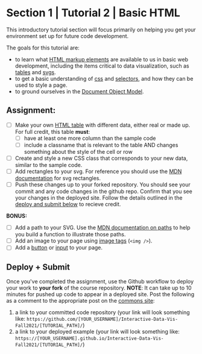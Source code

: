 # Section 1 | Tutorial 2 | Basic HTML

This introductory tutorial section will focus primarily on helping you get your environment set up for future code development.

The goals for this tutorial are:

- to learn what [HTML markup elements](https://developer.mozilla.org/en-US/docs/Web/HTML/Element) are available to us in basic web development, including the items critical to data visualization, such as [tables](https://developer.mozilla.org/en-US/docs/Learn/HTML/Tables/Basics) and [svgs](https://developer.mozilla.org/en-US/docs/Web/SVG). 
- to get a basic understanding of [css](https://developer.mozilla.org/en-US/docs/Web/CSS) and [selectors](https://developer.mozilla.org/en-US/docs/Web/CSS/CSS_Selectors), and how they can be used to style a page.
- to ground ourselves in the [Document Object Model](https://developer.mozilla.org/en-US/docs/Glossary/DOM).

## Assignment:

- [ ] Make your own [HTML table](https://developer.mozilla.org/en-US/docs/Learn/HTML/Tables/Basics) with different data, either real or made up. For full credit, this table **must**:
  - [ ] have at least one more column than the sample code
  - [ ] include a classname that is relevant to the table AND changes something about the style of the cell or row
- [ ] Create and style a new CSS class that corresponds to your new data, similar to the sample code. 
- [ ] Add rectangles to your svg. For reference you should use the [MDN documentation](https://developer.mozilla.org/en-US/docs/Web/SVG/Element/rect) for svg rectangles.  
- [ ] Push these changes up to your forked repository. You should see your commit and any code changes in the github repo. Confirm that you see your changes in the deployed site. Follow the details outlined in the [deploy and submit below](#deploy--submit) to recieve credit.

**BONUS:**

- [ ] Add a path to your SVG. Use the [MDN documentation on paths](https://developer.mozilla.org/en-US/docs/Web/SVG/Element/path) to help you build a function to illustrate those paths. 
- [ ] Add an image to your page using [image tags](https://developer.mozilla.org/en-US/docs/Web/HTML/Element/img) (`<img />`). 
- [ ] Add a [button](https://developer.mozilla.org/en-US/docs/Web/HTML/Element/button) or [input](https://developer.mozilla.org/en-US/docs/Web/HTML/Element/input) to your page. 

## Deploy + Submit

Once you've completed the assignment, use the Github workflow to deploy your work to **your fork** of the course repository. **NOTE**: It can take up to 10 minutes for pushed up code to appear in a deployed site. Post the following as a comment to the appropriate post on the [commons site](https://data73200fall2021.commons.gc.cuny.edu/):
1. a link to your committed code repository (your link will look something like: `https://github.com/[YOUR_USERNAME]/Interactive-Data-Vis-Fall2021/[TUTORIAL_PATH]/`)
2. a link to your deployed example (your link will look something like: `https://[YOUR_USERNAME].github.io/Interactive-Data-Vis-Fall2021/[TUTORIAL_PATH]/`)



